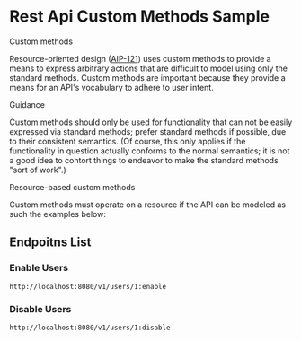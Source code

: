 # Rest Api Custom Methods Sample

Custom methods

Resource-oriented design ([AIP-121](https://google.aip.dev/121)) uses custom methods to provide a means to express arbitrary actions that are difficult to model using only the standard methods. 
Custom methods are important because they provide a means for an API's vocabulary to adhere to user intent.

Guidance

Custom methods should only be used for functionality that can not be easily expressed via standard methods; prefer standard methods if possible, due to their consistent semantics. (Of course, this only applies if the functionality in question actually conforms to the normal semantics; it is not a good idea to contort things to endeavor to make the standard methods "sort of work".)

Resource-based custom methods

Custom methods must operate on a resource if the API can be modeled as such the examples below:

## Endpoitns List

### Enable Users

```http://localhost:8080/v1/users/1:enable```

### Disable Users

```http://localhost:8080/v1/users/1:disable```

